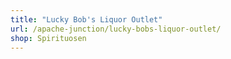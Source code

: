 ```yaml
---
title: "Lucky Bob's Liquor Outlet"
url: /apache-junction/lucky-bobs-liquor-outlet/
shop: Spirituosen
---
```

